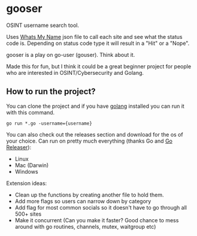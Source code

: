 # gooser

OSINT username search tool.

Uses [Whats My Name](https://github.com/WebBreacher/WhatsMyName) json file to call each site and see what the status code is. Depending on status code type it will result in a "Hit" or a "Nope". 

gooser is a play on go-user (gouser). Think about it. 

Made this for fun, but I think it could be a great beginner project for people who are interested in OSINT/Cybersecurity and Golang.

## How to run the project?

You can clone the project and if you have [golang](https://go.dev/doc/install) installed you can run it with this command.
```
go run *.go -username={username}
```

You can also check out the releases section and download for the os of your choice.
Can run on pretty much everything (thanks Go and [Go Releaser](https://goreleaser.com/quick-start/)):
- Linux
- Mac (Darwin)
- Windows

Extension ideas:
- Clean up the functions by creating another file to hold them.
- Add more flags so users can narrow down by category
- Add flag for most common socials so it doesn't have to go through all 500+ sites
- Make it concurrent (Can you make it faster? Good chance to mess around with go routines, channels, mutex, waitgroup etc)